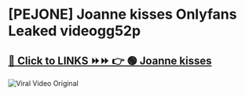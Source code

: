 
 # [PEJONE] Joanne kisses Onlyfans Leaked videogg52p

## <h2><a href="https://clipsfans.com/Joanne_kisses&ref=git">🔗 Click to LINKS ⏩⏩ 👉 🟢 Joanne kisses </a></h2>

<a href="https://clipsfans.com/Joanne_kisses&ref=git" rel="nofollow" data-target="animated-image.originalLink"><img src="https://i.ibb.co.com/xMMVF88/686577567.gif" alt="Viral Video Original" style="max-width: 100%; display: inline-block;" data-target="animated-image.originalImage"></a>

